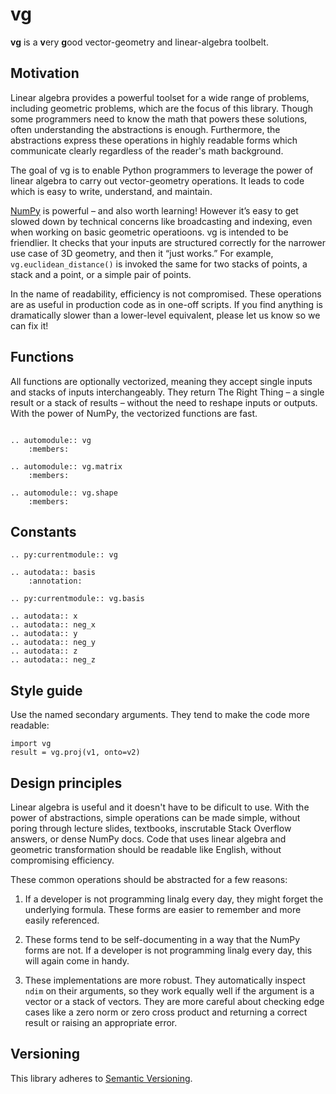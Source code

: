 vg
==

**vg** is a **v**ery **g**ood vector-geometry and linear-algebra toolbelt.

Motivation
----------

Linear algebra provides a powerful toolset for a wide range of problems,
including geometric problems, which are the focus of this library. Though
some programmers need to know the math that powers these solutions, often
understanding the abstractions is enough. Furthermore, the abstractions
express these operations in highly readable forms which communicate clearly
regardless of the reader's math background.

The goal of vg is to enable Python programmers to leverage the power of
linear algebra to carry out vector-geometry operations. It leads to code
which is easy to write, understand, and maintain.

[NumPy][] is powerful – and also worth learning! However it’s easy to get
slowed down by technical concerns like broadcasting and indexing, even
when working on basic geometric operatioons. vg is intended to be
friendlier. It checks that your inputs are structured correctly for the
narrower use case of 3D geometry, and then it &ldquo;just works.&rdquo;
For example, `vg.euclidean_distance()` is invoked the same for two stacks
of points, a stack and a point, or a simple pair of points.

In the name of readability, efficiency is not compromised. These operations
are as useful in production code as in one-off scripts. If you find anything
is dramatically slower than a lower-level equivalent, please let us know so
we can fix it!

[numpy]: https://www.numpy.org/


Functions
---------

All functions are optionally vectorized, meaning they accept single inputs and
stacks of inputs interchangeably. They return The Right Thing &ndash; a single
result or a stack of results &ndash; without the need to reshape inputs or
outputs. With the power of NumPy, the vectorized functions are fast.

```eval_rst

.. automodule:: vg
    :members:

.. automodule:: vg.matrix
    :members:

.. automodule:: vg.shape
    :members:

```


Constants
---------

```eval_rst
.. py:currentmodule:: vg

.. autodata:: basis
    :annotation:

.. py:currentmodule:: vg.basis

.. autodata:: x
.. autodata:: neg_x
.. autodata:: y
.. autodata:: neg_y
.. autodata:: z
.. autodata:: neg_z

```


Style guide
-----------

Use the named secondary arguments. They tend to make the code more readable:

    import vg
    result = vg.proj(v1, onto=v2)


Design principles
-----------------

Linear algebra is useful and it doesn't have to be dificult to use. With the
power of abstractions, simple operations can be made simple, without poring
through lecture slides, textbooks, inscrutable Stack Overflow answers, or
dense NumPy docs. Code that uses linear algebra and geometric transformation
should be readable like English, without compromising efficiency.

These common operations should be abstracted for a few reasons:

1. If a developer is not programming linalg every day, they might forget the
   underlying formula. These forms are easier to remember and more easily
   referenced.

2. These forms tend to be self-documenting in a way that the NumPy forms are
   not. If a developer is not programming linalg every day, this will again
   come in handy.

3. These implementations are more robust. They automatically inspect `ndim`
   on their arguments, so they work equally well if the argument is a vector
   or a stack of vectors. They are more careful about checking edge cases
   like a zero norm or zero cross product and returning a correct result
   or raising an appropriate error.


Versioning
----------

This library adheres to [Semantic Versioning][semver].

[semver]: https://semver.org/
